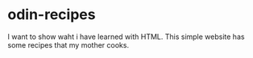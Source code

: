 # odin-recipes
I want to show waht i have learned with HTML. This simple website has some recipes that my mother cooks.
